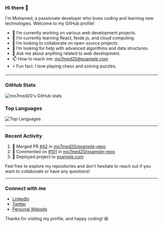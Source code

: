 ### Hi there 👋

I'm Mohamed, a passionate developer who loves coding and learning new technologies. Welcome to my GitHub profile!

- 🔭 I’m currently working on various web development projects.
- 🌱 I’m currently learning React, Node.js, and cloud computing.
- 👯 I’m looking to collaborate on open-source projects.
- 🤔 I’m looking for help with advanced algorithms and data structures.
- 💬 Ask me about anything related to web development.
- 📫 How to reach me: mo7med20@example.com
- ⚡ Fun fact: I love playing chess and solving puzzles.

---

### GitHub Stats

![mo7med20's GitHub stats](https://github-readme-stats.vercel.app/api?username=mo7med20&show_icons=true&theme=radical)

### Top Languages

![Top Languages](https://github-readme-stats.vercel.app/api/top-langs/?username=mo7med20&layout=compact&theme=radical)

---

### Recent Activity

<!--START_SECTION:activity-->
1. 🎉 Merged PR [#42](https://github.com/mo7med20/example-repo/pull/42) in [mo7med20/example-repo](https://github.com/mo7med20/example-repo)
2. 💬 Commented on [#101](https://github.com/mo7med20/example-repo/issues/101) in [mo7med20/example-repo](https://github.com/mo7med20/example-repo)
3. 🚀 Deployed project to [example.com](https://example.com)
<!--END_SECTION:activity-->

Feel free to explore my repositories and don't hesitate to reach out if you want to collaborate or have any questions!

---

### Connect with me

- [LinkedIn](https://linkedin.com/in/mo7med20)
- [Twitter](https://twitter.com/mo7med20)
- [Personal Website](https://mo7med20.dev)

Thanks for visiting my profile, and happy coding! 😄
